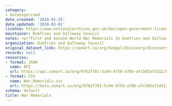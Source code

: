 ```yaml
---
category:
- Uncategorised
date_created: '2018-01-25'
date_updated: '2018-03-01'
license: https://www.nationalarchives.gov.uk/doc/open-government-licence/version/3/
maintainer: Dumfries and Galloway Council
notes: <p>"First and Second World War Memorials In Dumfries and Galloway"</p>
organization: Dumfries and Galloway Council
original_dataset_link: https://usmart.io/org/dumgal/discovery/discovery-view-detail/f509dd00-1165-4320-bb46-ccd30e6065fc
records: null
resources:
- format: JSON
  name: API
  url: https://api.usmart.io/org/9762f781-5c04-4759-a70b-afc585af1d12/0fcb5c05-83c3-4a4e-b9da-6f04dbd54b3f/1/urql
- format: CSV
  name: War_Memorials.csv
  url: https://data.usmart.io/org/9762f781-5c04-4759-a70b-afc585af1d12/resource?resourceGUID=ed75f3c8-f6bf-42dc-9540-c18467f4597b
schema: default
title: War Memorials
---
```

